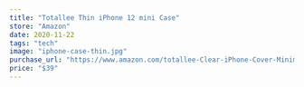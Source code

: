 ```yaml
---
title: "Totallee Thin iPhone 12 mini Case"
store: "Amazon"
date: 2020-11-22
tags: "tech"
image: "iphone-case-thin.jpg"
purchase_url: "https://www.amazon.com/totallee-Clear-iPhone-Cover-Minimal/dp/B08L5MG2H1/ref=sr_1_7?dchild=1&keywords=totalee&qid=1606151162&sr=8-7&th=1"
price: "$39"
---
```

